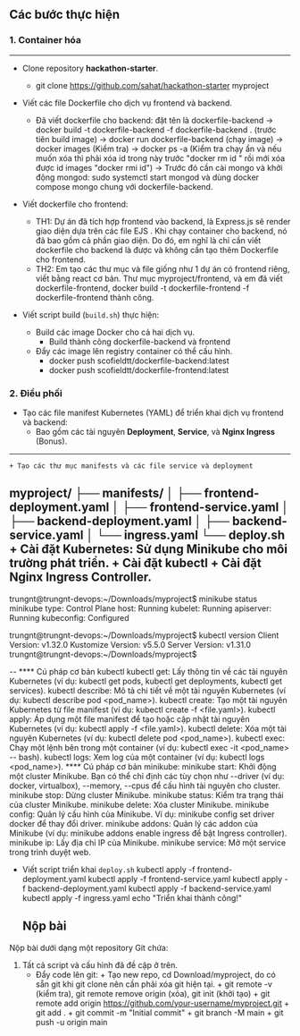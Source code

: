 ## Các bước thực hiện
### 1. Container hóa
---------------------------------------------------------------
- Clone repository **hackathon-starter**. 
    + git clone https://github.com/sahat/hackathon-starter myproject
- Viết các file Dockerfile cho dịch vụ frontend và backend.
    + Đã viết dockerfile cho backend: đặt tên là dockerfile-backend
      -> docker build -t dockerfile-backend -f dockerfile-backend . (trước tiên build image)
      -> docker run dockerfile-backend (chạy image)
      -> docker images (Kiểm tra)
      -> docker ps -a (Kiểm tra chạy ẩn và nếu muốn xóa thì phải xóa id trong này trước "docker rm id " rồi mới xóa được id images "docker rmi id")
      -> Trước đó cần cài mongo và khởi động mongod: sudo systemctl start mongod và dùng docker compose mongo chung với dockerfile-backend.
- Viết dockerfile cho frontend: 
    + TH1: Dự án đã tích hợp frontend vào backend, là Express.js sẽ render giao diện dựa trên các file EJS . Khi chạy container cho backend, nó đã bao gồm cả phần giao diện. Do đó, em nghĩ là chỉ cần viết dockerfile cho backend là được và không cần tạo thêm Dockerfile cho frontend.
    + TH2: Em tạo các thư mục và file giống như 1 dự án có frontend riêng, viết bằng react cơ bản. Thư mục myproject/frontend, và em đã viết dockerfile-frontend, docker build -t dockerfile-frontend -f dockerfile-frontend thành công.
      
- Viết script build (`build.sh`) thực hiện: 
  - Build các image Docker cho cả hai dịch vụ. 
    + Build thành công dockerfile-backend và frontend
  - Đẩy các image lên registry container có thể cấu hình. 
    + docker push scofieldtt/dockerfile-backend:latest
    + docker push scofieldtt/dockerfile-frontend:latest
    
### 2. Điều phối
- Tạo các file manifest Kubernetes (YAML) để triển khai dịch vụ frontend và backend: 
  - Bao gồm các tài nguyên **Deployment**, **Service**, và **Nginx Ingress** (Bonus). 
------------------------------------------------------------------------------------- 
    + Tạo các thư mục manifests và các file service và deployment 
  myproject/
├── manifests/
│   ├── frontend-deployment.yaml
│   ├── frontend-service.yaml
│   ├── backend-deployment.yaml
│   ├── backend-service.yaml
│   └── ingress.yaml
└── deploy.sh
    + Cài đặt Kubernetes: Sử dụng Minikube cho môi trường phát triển.
    + Cài đặt kubectl
    + Cài đặt Nginx Ingress Controller.
--
trungnt@trungnt-devops:~/Downloads/myproject$ minikube status
minikube
type: Control Plane
host: Running
kubelet: Running
apiserver: Running
kubeconfig: Configured

trungnt@trungnt-devops:~/Downloads/myproject$ kubectl version 
Client Version: v1.32.0
Kustomize Version: v5.5.0
Server Version: v1.31.0
trungnt@trungnt-devops:~/Downloads/myproject$ 

--
  **** Cú pháp cơ bản kubectl
        kubectl get: Lấy thông tin về các tài nguyên Kubernetes (ví dụ: kubectl get pods, kubectl get deployments, kubectl get services).
        kubectl describe: Mô tả chi tiết về một tài nguyên Kubernetes (ví dụ: kubectl describe pod <pod_name>).
        kubectl create: Tạo một tài nguyên Kubernetes từ file manifest (ví dụ: kubectl create -f <file.yaml>).
        kubectl apply: Áp dụng một file manifest để tạo hoặc cập nhật tài nguyên Kubernetes (ví dụ: kubectl apply -f <file.yaml>).
        kubectl delete: Xóa một tài nguyên Kubernetes (ví dụ: kubectl delete pod <pod_name>).
        kubectl exec: Chạy một lệnh bên trong một container (ví dụ: kubectl exec -it <pod_name> -- bash).
        kubectl logs: Xem log của một container (ví dụ: kubectl logs <pod_name>).
  **** Cú pháp cơ bản minikube:
        minikube start: Khởi động một cluster Minikube. Bạn có thể chỉ định các tùy chọn như --driver (ví dụ: docker, virtualbox), --memory, --cpus để cấu hình tài nguyên cho cluster.
        minikube stop: Dừng cluster Minikube.
        minikube status: Kiểm tra trạng thái của cluster Minikube.
        minikube delete: Xóa cluster Minikube.
        minikube config: Quản lý cấu hình của Minikube. Ví dụ: minikube config set driver docker để thay đổi driver.
        minikube addons: Quản lý các addon của Minikube (ví dụ: minikube addons enable ingress để bật Ingress controller).
        minikube ip: Lấy địa chỉ IP của Minikube.
        minikube service: Mở một service trong trình duyệt web.
- Viết script triển khai `deploy.sh`
     kubectl apply -f frontend-deployment.yaml
     kubectl apply -f frontend-service.yaml
     kubectl apply -f backend-deployment.yaml
     kubectl apply -f backend-service.yaml
     kubectl apply -f ingress.yaml
echo "Triển khai thành công!"
  
  ## Nộp bài
Nộp bài dưới dạng một repository Git chứa:  
1. Tất cả script và cấu hình đã đề cập ở trên.
    - Đẩy code lên git: + Tạo new repo, cd Download/myproject, do có sẵn git khi git clone nên cần phải xóa git hiện tại.
                        + git remote -v (kiểm tra), git remote remove origin (xóa), git init (khởi tạo)
                        + git remote add origin https://github.com/your-username/myproject.git
                        + git add .
                        + git commit -m "Initial commit"
                        + git branch -M main
                        + git push -u origin main

  
